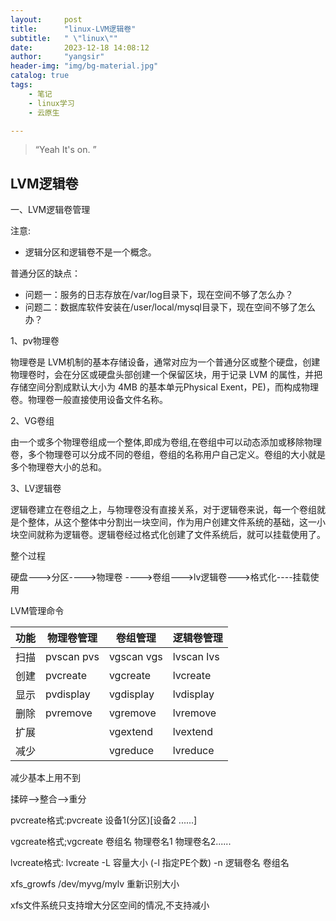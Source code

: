 ```yaml
---
layout:     post
title:      "linux-LVM逻辑卷"
subtitle:   " \"linux\""
date:       2023-12-18 14:08:12
author:     "yangsir"
header-img: "img/bg-material.jpg"
catalog: true
tags:
    - 笔记
    - linux学习
    - 云原生

---
```


> “Yeah It's on. ”


<p id = "build"></p>

## LVM逻辑卷



一、LVM逻辑卷管理

注意:

- 逻辑分区和逻辑卷不是一个概念。

普通分区的缺点：

- 问题一：服务的日志存放在/var/log目录下，现在空间不够了怎么办？
- 问题二：数据库软件安装在/user/local/mysql目录下，现在空间不够了怎么办？

 1、pv物理卷

物理卷是 LVM机制的基本存储设备，通常对应为一个普通分区或整个硬盘，创建物理卷时，会在分区或硬盘头部创建一个保留区块，用于记录 LVM 的属性，并把存储空间分割成默认大小为 4MB 的基本单元Physical Exent，PE)，而构成物理卷。物理卷一般直接使用设备文件名称。

2、VG卷组

由一个或多个物理卷组成一个整体,即成为卷组,在卷组中可以动态添加或移除物理卷，多个物理卷可以分成不同的卷组，卷组的名称用户自己定义。卷组的大小就是多个物理卷大小的总和。

3、LV逻辑卷

逻辑卷建立在卷组之上，与物理卷没有直接关系，对于逻辑卷来说，每一个卷组就是个整体，从这个整体中分割出一块空间，作为用户创建文件系统的基础，这一小块空间就称为逻辑卷。逻辑卷经过格式化创建了文件系统后，就可以挂载使用了。

整个过程

硬盘--->分区---->物理卷 ---->卷组--->lv逻辑卷--->格式化----挂载使用





LVM管理命令

| 功能 | 物理卷管理 | 卷组管理   | 逻辑卷管理 |
| ---- | ---------- | ---------- | ---------- |
| 扫描 | pvscan pvs | vgscan vgs | lvscan lvs |
| 创建 | pvcreate   | vgcreate   | lvcreate   |
| 显示 | pvdisplay  | vgdisplay  | lvdisplay  |
| 删除 | pvremove   | vgremove   | lvremove   |
| 扩展 |            | vgextend   | lvextend   |
| 减少 |            | vgreduce   | lvreduce   |



减少基本上用不到

揉碎-->整合-->重分

pvcreate格式:pvcreate 设备1(分区)[设备2 ......]

vgcreate格式;vgcreate 卷组名 物理卷名1 物理卷名2......

lvcreate格式: lvcreate  -L 容量大小 (-l 指定PE个数) -n 逻辑卷名 卷组名

xfs_growfs /dev/myvg/mylv 重新识别大小

xfs文件系统只支持增大分区空间的情况,不支持减小
